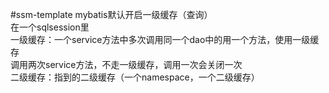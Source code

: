 #ssm-template
mybatis默认开启一级缓存（查询）<br>
在一个sqlsession里<br>
一级缓存：一个service方法中多次调用同一个dao中的用一个方法，使用一级缓存<br>
调用两次service方法，不走一级缓存，调用一次会关闭一次<br>
二级缓存：指到的二级缓存（一个namespace，一个二级缓存）<br>